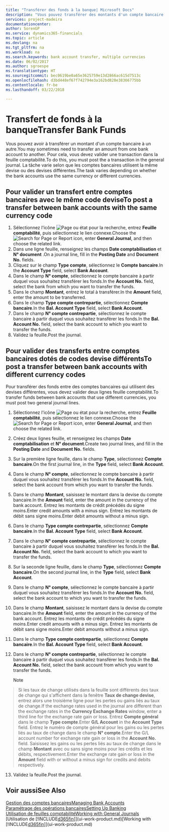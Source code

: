 ```yaml
---
title: "Transférer des fonds à la banque| Microsoft Docs"
description: "Vous pouvez transférer des montants d'un compte bancaire à un autre, y compris dans différentes devises, en validant la transaction dans la feuille comptabilité."
services: project-madeira
documentationcenter: 
author: SorenGP
ms.service: dynamics365-financials
ms.topic: article
ms.devlang: na
ms.tgt_pltfrm: na
ms.workload: na
ms.search.keywords: bank account transfer, multiple currencies
ms.date: 06/02/2017
ms.author: sgroespe
ms.translationtype: HT
ms.sourcegitcommit: bec0619be0a65e3625759e13d2866ac615d7513c
ms.openlocfilehash: d3bd448ef67f742794e3a162bd828e38366775bb
ms.contentlocale: fr-be
ms.lasthandoff: 03/22/2018

---
```

# <a name="transfer-bank-funds"></a><span data-ttu-id="8a16d-103">Transfert de fonds à la banque</span><span class="sxs-lookup"><span data-stu-id="8a16d-103">Transfer Bank Funds</span></span>
<span data-ttu-id="8a16d-104">Vous pouvez avoir à transférer un montant d'un compte bancaire à un autre.</span><span class="sxs-lookup"><span data-stu-id="8a16d-104">You may sometimes need to transfer an amount from one bank account to another.</span></span> <span data-ttu-id="8a16d-105">Pour cela, vous devez valider une transaction dans la feuille comptabilité.</span><span class="sxs-lookup"><span data-stu-id="8a16d-105">To do this, you must post the a transaction in the general journal.</span></span> <span data-ttu-id="8a16d-106">La tâche varie selon que les comptes bancaires utilisent la même devise ou des devises différentes.</span><span class="sxs-lookup"><span data-stu-id="8a16d-106">The task varies depending on whether the bank accounts use the same currency or different currencies.</span></span>

## <a name="to-post-a-transfer-between-bank-accounts-with-the-same-currency-code"></a><span data-ttu-id="8a16d-107">Pour valider un transfert entre comptes bancaires avec le même code devise</span><span class="sxs-lookup"><span data-stu-id="8a16d-107">To post a transfer between bank accounts with the same currency code</span></span>
1. <span data-ttu-id="8a16d-108">Sélectionnez l'icône ![Page ou état pour la recherche](media/ui-search/search_small.png "icône Page ou état pour la recherche"), entrez **Feuille comptabilité**, puis sélectionnez le lien connexe.</span><span class="sxs-lookup"><span data-stu-id="8a16d-108">Choose the ![Search for Page or Report](media/ui-search/search_small.png "Search for Page or Report icon") icon, enter **General Journal**, and then choose the related link.</span></span>
2. <span data-ttu-id="8a16d-109">Dans une ligne feuille, renseignez les champs **Date comptabilisation** et **N° document** .</span><span class="sxs-lookup"><span data-stu-id="8a16d-109">On a journal line, fill in the **Posting Date** and **Document No.** fields.</span></span>
3. <span data-ttu-id="8a16d-110">Cliquez sur le champ **Type compte**, sélectionnez le **Compte bancaire**.</span><span class="sxs-lookup"><span data-stu-id="8a16d-110">In the **Account Type** field, select **Bank Account**.</span></span>
4. <span data-ttu-id="8a16d-111">Dans le champ **N° compte**, sélectionnez le compte bancaire à partir duquel vous souhaitez transférer les fonds.</span><span class="sxs-lookup"><span data-stu-id="8a16d-111">In the **Account No.** field, select the bank from which you want to transfer the funds.</span></span>
5. <span data-ttu-id="8a16d-112">Dans le champ **Montant**, entrez le total à transférer.</span><span class="sxs-lookup"><span data-stu-id="8a16d-112">In the **Amount** field, enter the amount to be transferred.</span></span>
6. <span data-ttu-id="8a16d-113">Dans le champ **Type compte contrepartie**, sélectionnez **Compte bancaire**.</span><span class="sxs-lookup"><span data-stu-id="8a16d-113">In the **Bal. Account Type** field, select **Bank Account**.</span></span>
7. <span data-ttu-id="8a16d-114">Dans le champ **N° compte contrepartie**, sélectionnez le compte bancaire à partir duquel vous souhaitez transférer les fonds.</span><span class="sxs-lookup"><span data-stu-id="8a16d-114">In the **Bal. Account No.** field, select the bank account to which you want to transfer the funds.</span></span>
8. <span data-ttu-id="8a16d-115">Validez la feuille.</span><span class="sxs-lookup"><span data-stu-id="8a16d-115">Post the journal.</span></span>

## <a name="to-post-a-transfer-between-bank-accounts-with-different-currency-codes"></a><span data-ttu-id="8a16d-116">Pour valider des transferts entre comptes bancaires dotés de codes devise différents</span><span class="sxs-lookup"><span data-stu-id="8a16d-116">To post a transfer between bank accounts with different currency codes</span></span>
<span data-ttu-id="8a16d-117">Pour transférer des fonds entre des comptes bancaires qui utilisent des devises différentes, vous devez valider deux lignes feuille comptabilité.</span><span class="sxs-lookup"><span data-stu-id="8a16d-117">To transfer funds between bank accounts that use different currencies, you must post two general journal lines.</span></span>

1. <span data-ttu-id="8a16d-118">Sélectionnez l'icône ![Page ou état pour la recherche](media/ui-search/search_small.png "icône Page ou état pour la recherche"), entrez **Feuille comptabilité**, puis sélectionnez le lien connexe.</span><span class="sxs-lookup"><span data-stu-id="8a16d-118">Choose the ![Search for Page or Report](media/ui-search/search_small.png "Search for Page or Report icon") icon, enter **General Journal**, and then choose the related link.</span></span>
2. <span data-ttu-id="8a16d-119">Créez deux lignes feuille, et renseignez les champs **Date comptabilisation** et **N° document**.</span><span class="sxs-lookup"><span data-stu-id="8a16d-119">Create two journal lines, and fill in the **Posting Date** and **Document No.** fields.</span></span>
3. <span data-ttu-id="8a16d-120">Sur la première ligne feuille, dans le champ **Type**, sélectionnez **Compte bancaire**.</span><span class="sxs-lookup"><span data-stu-id="8a16d-120">On the first journal line, in the **Type** field, select **Bank Account**.</span></span>
4. <span data-ttu-id="8a16d-121">Dans le champ **N° compte**, sélectionnez le compte bancaire à partir duquel vous souhaitez transférer les fonds.</span><span class="sxs-lookup"><span data-stu-id="8a16d-121">In the **Account No.** field, select the bank account from which you want to transfer the funds.</span></span>
5. <span data-ttu-id="8a16d-122">Dans le champ **Montant**, saisissez le montant dans la devise du compte bancaire.</span><span class="sxs-lookup"><span data-stu-id="8a16d-122">In the **Amount** field, enter the amount in the currency of the bank account.</span></span> <span data-ttu-id="8a16d-123">Entrez les montants de crédit précédés du signe moins.</span><span class="sxs-lookup"><span data-stu-id="8a16d-123">Enter credit amounts with a minus sign.</span></span> <span data-ttu-id="8a16d-124">Entrez les montants de débit sans signe moins.</span><span class="sxs-lookup"><span data-stu-id="8a16d-124">Enter debit amounts without a minus sign.</span></span>
6. <span data-ttu-id="8a16d-125">Dans le champ **Type compte contrepartie**, sélectionnez **Compte bancaire**.</span><span class="sxs-lookup"><span data-stu-id="8a16d-125">In the **Bal. Account Type** field, select **Bank Account**.</span></span>
7. <span data-ttu-id="8a16d-126">Dans le champ **N° compte contrepartie**, sélectionnez le compte bancaire à partir duquel vous souhaitez transférer les fonds.</span><span class="sxs-lookup"><span data-stu-id="8a16d-126">In the **Bal. Account No.** field, select the bank account to which you want to transfer the funds.</span></span>
8. <span data-ttu-id="8a16d-127">Sur la seconde ligne feuille, dans le champ **Type**, sélectionnez **Compte bancaire**.</span><span class="sxs-lookup"><span data-stu-id="8a16d-127">On the second journal line, in the **Type** field, select **Bank Account**.</span></span>
9. <span data-ttu-id="8a16d-128">Dans le champ **N° compte**, sélectionnez le compte bancaire à partir duquel vous souhaitez transférer les fonds.</span><span class="sxs-lookup"><span data-stu-id="8a16d-128">In the **Account No.** field, select the bank account to which you want to transfer the funds.</span></span>
10. <span data-ttu-id="8a16d-129">Dans le champ **Montant**, saisissez le montant dans la devise du compte bancaire.</span><span class="sxs-lookup"><span data-stu-id="8a16d-129">In the **Amount** field, enter the amount in the currency of the bank account.</span></span> <span data-ttu-id="8a16d-130">Entrez les montants de crédit précédés du signe moins.</span><span class="sxs-lookup"><span data-stu-id="8a16d-130">Enter credit amounts with a minus sign.</span></span> <span data-ttu-id="8a16d-131">Entrez les montants de débit sans signe moins.</span><span class="sxs-lookup"><span data-stu-id="8a16d-131">Enter debit amounts without a minus sign.</span></span>
11. <span data-ttu-id="8a16d-132">Dans le champ **Type compte contrepartie**, sélectionnez **Compte bancaire**.</span><span class="sxs-lookup"><span data-stu-id="8a16d-132">In the **Bal. Account Type** field, select **Bank Account**.</span></span>  
12. <span data-ttu-id="8a16d-133">Dans le champ **N° compte contrepartie**, sélectionnez le compte bancaire à partir duquel vous souhaitez transférer les fonds.</span><span class="sxs-lookup"><span data-stu-id="8a16d-133">In the **Bal. Account No.** field, select the bank account from which you want to transfer the funds.</span></span>

    > [!NOTE]  
>   <span data-ttu-id="8a16d-134">Si les taux de change utilisés dans la feuille sont différents des taux de change qui s'affichent dans la fenêtre **Taux de change devise**, entrez alors une troisième ligne pour les pertes ou gains liés au taux de change.</span><span class="sxs-lookup"><span data-stu-id="8a16d-134">If the exchange rates used in the journal are different than the exchange rates in the **Currency Exchange Rates** window, enter a third line for the exchange rate gain or loss.</span></span> <span data-ttu-id="8a16d-135">Entrez **Compte général** dans le champ **Type compte**.</span><span class="sxs-lookup"><span data-stu-id="8a16d-135">Enter **G/L Account** in the **Account Type** field.</span></span> <span data-ttu-id="8a16d-136">Entrez le numéro de compte général pour les gains ou les pertes liés au taux de change dans le champ **N° compte**.</span><span class="sxs-lookup"><span data-stu-id="8a16d-136">Enter the G/L account number for exchange rate gain or loss in the **Account No.** field.</span></span> <span data-ttu-id="8a16d-137">Saisissez les gains ou les pertes liés au taux de change dans le champ **Montant** avec ou sans signe moins pour les crédits et les débits, respectivement.</span><span class="sxs-lookup"><span data-stu-id="8a16d-137">Enter the exchange rate gain or loss in the **Amount** field with or without a minus sign for credits and debits respectively.</span></span>
13. <span data-ttu-id="8a16d-138">Validez la feuille.</span><span class="sxs-lookup"><span data-stu-id="8a16d-138">Post the journal.</span></span>

## <a name="see-also"></a><span data-ttu-id="8a16d-139">Voir aussi</span><span class="sxs-lookup"><span data-stu-id="8a16d-139">See Also</span></span>
[<span data-ttu-id="8a16d-140">Gestion des comptes bancaires</span><span class="sxs-lookup"><span data-stu-id="8a16d-140">Managing Bank Accounts</span></span>](bank-manage-bank-accounts.md)  
[<span data-ttu-id="8a16d-141">Paramétrage des opérations bancaires</span><span class="sxs-lookup"><span data-stu-id="8a16d-141">Setting Up Banking</span></span>](bank-setup-banking.md)  
[<span data-ttu-id="8a16d-142">Utilisation de feuilles comptabilité</span><span class="sxs-lookup"><span data-stu-id="8a16d-142">Working with General Journals</span></span>](ui-work-general-journals.md)  
<span data-ttu-id="8a16d-143">[Utilisation de [!INCLUDE[d365fin](includes/d365fin_md.md)]](ui-work-product.md)</span><span class="sxs-lookup"><span data-stu-id="8a16d-143">[Working with [!INCLUDE[d365fin](includes/d365fin_md.md)]](ui-work-product.md)</span></span>

